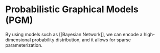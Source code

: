 # Probabilistic Graphical Models (PGM)
By using models such as [[Bayesian Network]], we can encode a  high-dimensional probability distribution, and it allows for sparse parameterization.